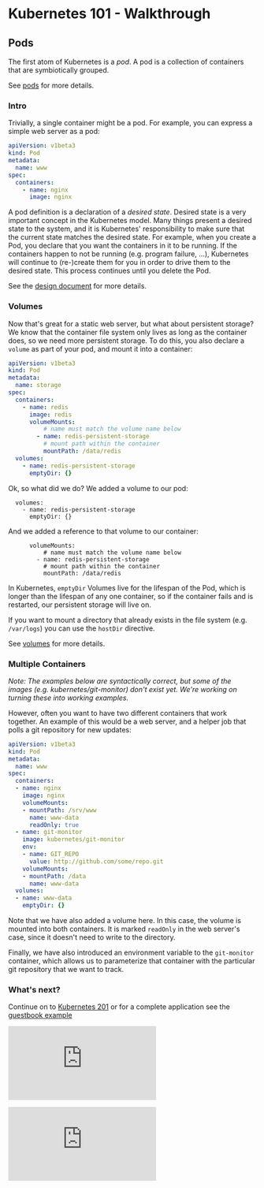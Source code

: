 # Kubernetes 101 - Walkthrough

## Pods
The first atom of Kubernetes is a _pod_.  A pod is a collection of containers that are symbiotically grouped.

See [pods](../../docs/pods.md) for more details.

### Intro

Trivially, a single container might be a pod.  For example, you can express a simple web server as a pod:

```yaml
apiVersion: v1beta3
kind: Pod
metadata:
  name: www
spec:
  containers:
    - name: nginx
      image: nginx
```

A pod definition is a declaration of a _desired state_.  Desired state is a very important concept in the Kubernetes model.  Many things present a desired state to the system, and it is Kubernetes' responsibility to make sure that the current state matches the desired state.  For example, when you create a Pod, you declare that you want the containers in it to be running.  If the containers happen to not be running (e.g. program failure, ...), Kubernetes will continue to (re-)create them for you in order to drive them to the desired state. This process continues until you delete the Pod.

See the [design document](../../DESIGN.md) for more details.

### Volumes

Now that's great for a static web server, but what about persistent storage?  We know that the container file system only lives as long as the container does, so we need more persistent storage.  To do this, you also declare a ```volume``` as part of your pod, and mount it into a container:
```yaml
apiVersion: v1beta3
kind: Pod
metadata:
  name: storage
spec:
  containers:
    - name: redis
      image: redis
      volumeMounts:
          # name must match the volume name below
        - name: redis-persistent-storage
          # mount path within the container
          mountPath: /data/redis
  volumes:
    - name: redis-persistent-storage
      emptyDir: {}
```

Ok, so what did we do? We added a volume to our pod:
```
  volumes:
    - name: redis-persistent-storage
      emptyDir: {}
```

And we added a reference to that volume to our container:
```
      volumeMounts:
          # name must match the volume name below
        - name: redis-persistent-storage
          # mount path within the container
          mountPath: /data/redis
```

In Kubernetes, ```emptyDir``` Volumes live for the lifespan of the Pod, which is longer than the lifespan of any one container, so if the container fails and is restarted, our persistent storage will live on.

If you want to mount a directory that already exists in the file system (e.g. ```/var/logs```) you can use the ```hostDir``` directive.

See [volumes](../../docs/volumes.md) for more details.

### Multiple Containers

_Note:
The examples below are syntactically correct, but some of the images (e.g. kubernetes/git-monitor) don't exist yet.  We're working on turning these into working examples._


However, often you want to have two different containers that work together.  An example of this would be a web server, and a helper job that polls a git repository for new updates:

```yaml
apiVersion: v1beta3
kind: Pod
metadata:
  name: www
spec:
  containers:
  - name: nginx
    image: nginx
    volumeMounts:
    - mountPath: /srv/www
      name: www-data
      readOnly: true
  - name: git-monitor
    image: kubernetes/git-monitor
    env:
    - name: GIT_REPO
      value: http://github.com/some/repo.git
    volumeMounts:
    - mountPath: /data
      name: www-data
  volumes:
  - name: www-data
    emptyDir: {}
```

Note that we have also added a volume here.  In this case, the volume is mounted into both containers.  It is marked ```readOnly``` in the web server's case, since it doesn't need to write to the directory.

Finally, we have also introduced an environment variable to the ```git-monitor``` container, which allows us to parameterize that container with the particular git repository that we want to track.


### What's next?
Continue on to [Kubernetes 201](https://github.com/GoogleCloudPlatform/kubernetes/tree/master/examples/walkthrough/k8s201.md) or
for a complete application see the [guestbook example](https://github.com/GoogleCloudPlatform/kubernetes/tree/master/examples/guestbook/README.md)


[![Analytics](https://kubernetes-site.appspot.com/UA-36037335-10/GitHub/examples/walkthrough/README.md?pixel)]()


[![Analytics](https://kubernetes-site.appspot.com/UA-36037335-10/GitHub/release-0.19.0/examples/walkthrough/README.md?pixel)]()
